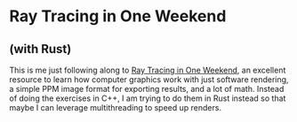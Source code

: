 # Ray Tracing in One Weekend
## (with Rust)

This is me just following along to [Ray Tracing in One Weekend](https://raytracing.github.io/), an excellent resource to learn how computer graphics work with just software rendering, a simple PPM image format for exporting results, and a lot of math. Instead of doing the exercises in C++, I am trying to do them in Rust instead so that maybe I can leverage multithreading to speed up renders.
